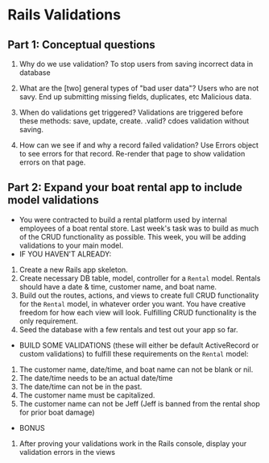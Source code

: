 # Rails Validations

## Part 1: Conceptual questions
1. Why do we use validation?
To stop users from saving incorrect data in database


2. What are the [two] general types of "bad user data"?
Users who are not savy. End up submitting missing fields, duplicates, etc
Malicious data.

3. When do validations get triggered?
Validations are triggered before these methods: save, update, create.
.valid? cdoes validation without saving.

4. How can we see if and why a record failed validation?
Use Errors object to see errors for that record. Re-render that page to show validation errors on that page.

## Part 2: Expand your boat rental app to include model validations
* You were contracted to build a rental platform used by internal employees of a boat rental store. Last week's task was to build as much of the CRUD functionality as possible. This week, you will be adding validations to your main model.
* IF YOU HAVEN'T ALREADY:
1. Create a new Rails app skeleton.
2. Create necessary DB table, model, controller for a `Rental` model. Rentals should have a date & time, customer name, and boat name.
3. Build out the routes, actions, and views to create full CRUD functionality for the `Rental` model, in whatever order you want. You have creative freedom for how each view will look. Fulfilling CRUD functionality is the only requirement.
4. Seed the database with a few rentals and test out your app so far.
* BUILD SOME VALIDATIONS (these will either be default ActiveRecord or custom validations) to fulfill these requirements on the `Rental` model:
1. The customer name, date/time, and boat name can not be blank or nil.
2. The date/time needs to be an actual date/time
3. The date/time can not be in the past.
4. The customer name must be capitalized.
5. The customer name can not be Jeff (Jeff is banned from the rental shop for prior boat damage)
* BONUS
1. After proving your validations work in the Rails console, display your validation errors in the views